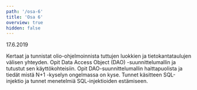 ```yaml
---
path: '/osa-6'
title: 'Osa 6'
overview: true
hidden: false
---
```


<deadline>17.6.2019</deadline>


Kertaat ja tunnistat olio-ohjelmoinnista tuttujen luokkien ja tietokantataulujen välisen yhteyden. Opit Data Access Object (DAO) -suunnittelumallin ja tutustut sen käyttökohteisiin. Opit DAO-suunnittelumallin haittapuolista ja tiedät mistä N+1 -kyselyn ongelmassa on kyse. Tunnet käsitteen SQL-injektio ja tunnet menetelmiä SQL-injektioiden estämiseen.


<please-login></please-login>

<pages-in-this-section></pages-in-this-section>


<ab-study id="self_evaluation_k19_tikape">

<only-for-ab-group group=1>

<exercises-in-this-section ignore-quiz-tags="group-2,group-3"></exercises-in-this-section>

</only-for-ab-group>

<only-for-ab-group group=2>

<exercises-in-this-section ignore-quiz-tags="group-1,group-3"></exercises-in-this-section>

</only-for-ab-group>

<only-for-ab-group group=3>

<exercises-in-this-section ignore-quiz-tags="group-1,group-2"></exercises-in-this-section>

</only-for-ab-group>

</ab-study>
